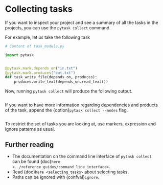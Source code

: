 # Collecting tasks

If you want to inspect your project and see a summary of all the tasks in the projects,
you can use the `pytask collect` command.

For example, let us take the following task

```python
# Content of task_module.py

import pytask


@pytask.mark.depends_on("in.txt")
@pytask.mark.produces("out.txt")
def task_write_file(depends_on, produces):
    produces.write_text(depends_on.read_text())
```

Now, running `pytask collect` will produce the following output.

```{image} /_static/images/collect.svg
```

If you want to have more information regarding dependencies and products of the task,
append the {option}`pytask collect --nodes` flag.

```{image} /_static/images/collect-nodes.svg
```

To restrict the set of tasks you are looking at, use markers, expression and ignore
patterns as usual.

## Further reading

- The documentation on the command line interface of `pytask collect` can be found
  {doc}`here <../reference_guides/command_line_interface>`.
- Read {doc}`here <selecting_tasks>` about selecting tasks.
- Paths can be ignored with {confval}`ignore`.
